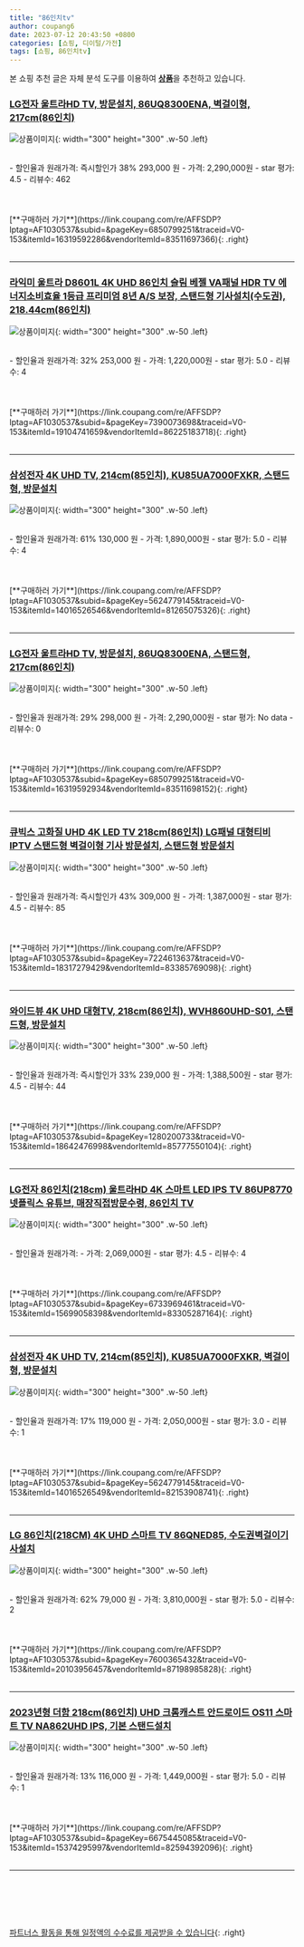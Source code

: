 ```yaml
---
title: "86인치tv"
author: coupang6
date: 2023-07-12 20:43:50 +0800
categories: [쇼핑, 디이털/가전]
tags: [쇼핑, 86인치tv]
---
```


본 쇼핑 추천 글은 자체 분석 도구를 이용하여 [**상품**](https://link.coupang.com/a/bao1ui)을 추천하고 있습니다.

### [LG전자 울트라HD TV, 방문설치, 86UQ8300ENA, 벽걸이형, 217cm(86인치)](https://link.coupang.com/re/AFFSDP?lptag=AF1030537&subid=&pageKey=6850799251&traceid=V0-153&itemId=16319592286&vendorItemId=83511697366)

![상품이미지](https://thumbnail7.coupangcdn.com/thumbnails/remote/230x230ex/image/retail/images/7205861459685-1ce93640-9589-4ecd-9831-e8833329a045.jpg){: width="300" height="300" .w-50 .left}


<br>
- 할인율과 원래가격: 즉시할인가 38%  293,000   원
- 가격: 2,290,000원
- star 평가: 4.5
- 리뷰수: 462
<br>
<br>
<br>
<br>
[**구매하러 가기**](https://link.coupang.com/re/AFFSDP?lptag=AF1030537&subid=&pageKey=6850799251&traceid=V0-153&itemId=16319592286&vendorItemId=83511697366){: .right}
<br>
<br>

---

### [라익미 울트라 D8601L 4K UHD 86인치 슬림 베젤 VA패널 HDR TV 에너지소비효율 1등급 프리미엄 8년 A/S 보장, 스탠드형 기사설치(수도권), 218.44cm(86인치)](https://link.coupang.com/re/AFFSDP?lptag=AF1030537&subid=&pageKey=7390073698&traceid=V0-153&itemId=19104741659&vendorItemId=86225183718)

![상품이미지](https://thumbnail8.coupangcdn.com/thumbnails/remote/230x230ex/image/vendor_inventory/207c/9316dabdfd67204bf1a56e0536024faff253cc70fa319936138497cb2ff1.jpg){: width="300" height="300" .w-50 .left}


<br>
- 할인율과 원래가격: 32%  253,000   원
- 가격: 1,220,000원
- star 평가: 5.0
- 리뷰수: 4
<br>
<br>
<br>
<br>
[**구매하러 가기**](https://link.coupang.com/re/AFFSDP?lptag=AF1030537&subid=&pageKey=7390073698&traceid=V0-153&itemId=19104741659&vendorItemId=86225183718){: .right}
<br>
<br>

---

### [삼성전자 4K UHD TV, 214cm(85인치), KU85UA7000FXKR, 스탠드형, 방문설치](https://link.coupang.com/re/AFFSDP?lptag=AF1030537&subid=&pageKey=5624779145&traceid=V0-153&itemId=14016526546&vendorItemId=81265075326)

![상품이미지](https://thumbnail6.coupangcdn.com/thumbnails/remote/230x230ex/image/retail/images/2022/04/12/11/3/2da69571-62e2-4044-a595-f31ef6c90f3d.jpg){: width="300" height="300" .w-50 .left}


<br>
- 할인율과 원래가격: 61%  130,000   원
- 가격: 1,890,000원
- star 평가: 5.0
- 리뷰수: 4
<br>
<br>
<br>
<br>
[**구매하러 가기**](https://link.coupang.com/re/AFFSDP?lptag=AF1030537&subid=&pageKey=5624779145&traceid=V0-153&itemId=14016526546&vendorItemId=81265075326){: .right}
<br>
<br>

---

### [LG전자 울트라HD TV, 방문설치, 86UQ8300ENA, 스탠드형, 217cm(86인치)](https://link.coupang.com/re/AFFSDP?lptag=AF1030537&subid=&pageKey=6850799251&traceid=V0-153&itemId=16319592934&vendorItemId=83511698152)

![상품이미지](https://thumbnail7.coupangcdn.com/thumbnails/remote/230x230ex/image/retail/images/9625364718831743-09e8c78f-6973-4f99-98e6-f28262c167fc.jpg){: width="300" height="300" .w-50 .left}


<br>
- 할인율과 원래가격: 29%  298,000   원
- 가격: 2,290,000원
- star 평가: No data
- 리뷰수: 0
<br>
<br>
<br>
<br>
[**구매하러 가기**](https://link.coupang.com/re/AFFSDP?lptag=AF1030537&subid=&pageKey=6850799251&traceid=V0-153&itemId=16319592934&vendorItemId=83511698152){: .right}
<br>
<br>

---

### [큐빅스 고화질 UHD 4K LED TV 218cm(86인치) LG패널 대형티비 IPTV 스탠드형 벽걸이형 기사 방문설치, 스탠드형 방문설치](https://link.coupang.com/re/AFFSDP?lptag=AF1030537&subid=&pageKey=7224613637&traceid=V0-153&itemId=18317279429&vendorItemId=83385769098)

![상품이미지](https://thumbnail8.coupangcdn.com/thumbnails/remote/230x230ex/image/vendor_inventory/8ff6/d8e80b3df750795b75e81cae6db7f3eaeb5433b2634187d020df45a71d44.jpg){: width="300" height="300" .w-50 .left}


<br>
- 할인율과 원래가격: 즉시할인가 43%  309,000   원
- 가격: 1,387,000원
- star 평가: 4.5
- 리뷰수: 85
<br>
<br>
<br>
<br>
[**구매하러 가기**](https://link.coupang.com/re/AFFSDP?lptag=AF1030537&subid=&pageKey=7224613637&traceid=V0-153&itemId=18317279429&vendorItemId=83385769098){: .right}
<br>
<br>

---

### [와이드뷰 4K UHD 대형TV, 218cm(86인치), WVH860UHD-S01, 스탠드형, 방문설치](https://link.coupang.com/re/AFFSDP?lptag=AF1030537&subid=&pageKey=1280200733&traceid=V0-153&itemId=18642476998&vendorItemId=85777550104)

![상품이미지](https://thumbnail10.coupangcdn.com/thumbnails/remote/230x230ex/image/retail/images/2023/04/25/14/4/4708f14f-f9e9-4a9c-8b84-e7bd4ad0d0a7.png){: width="300" height="300" .w-50 .left}


<br>
- 할인율과 원래가격: 즉시할인가 33%  239,000   원
- 가격: 1,388,500원
- star 평가: 4.5
- 리뷰수: 44
<br>
<br>
<br>
<br>
[**구매하러 가기**](https://link.coupang.com/re/AFFSDP?lptag=AF1030537&subid=&pageKey=1280200733&traceid=V0-153&itemId=18642476998&vendorItemId=85777550104){: .right}
<br>
<br>

---

### [LG전자 86인치(218cm) 울트라HD 4K 스마트 LED IPS TV 86UP8770 넷플릭스 유튜브, 매장직접방문수령, 86인치 TV](https://link.coupang.com/re/AFFSDP?lptag=AF1030537&subid=&pageKey=6733969461&traceid=V0-153&itemId=15699058398&vendorItemId=83305287164)

![상품이미지](https://thumbnail7.coupangcdn.com/thumbnails/remote/230x230ex/image/vendor_inventory/70d9/192ae1c3814b7d2705c43f062eccb48e37ac638fd4c9f9ed3e60078e80da.jpg){: width="300" height="300" .w-50 .left}


<br>
- 할인율과 원래가격: 
- 가격: 2,069,000원
- star 평가: 4.5
- 리뷰수: 4
<br>
<br>
<br>
<br>
[**구매하러 가기**](https://link.coupang.com/re/AFFSDP?lptag=AF1030537&subid=&pageKey=6733969461&traceid=V0-153&itemId=15699058398&vendorItemId=83305287164){: .right}
<br>
<br>

---

### [삼성전자 4K UHD TV, 214cm(85인치), KU85UA7000FXKR, 벽걸이형, 방문설치](https://link.coupang.com/re/AFFSDP?lptag=AF1030537&subid=&pageKey=5624779145&traceid=V0-153&itemId=14016526549&vendorItemId=82153908741)

![상품이미지](https://thumbnail7.coupangcdn.com/thumbnails/remote/230x230ex/image/retail/images/2022/06/23/16/6/b532cbb0-0b4b-451f-9698-4a0b94873b41.jpg){: width="300" height="300" .w-50 .left}


<br>
- 할인율과 원래가격: 17%  119,000   원
- 가격: 2,050,000원
- star 평가: 3.0
- 리뷰수: 1
<br>
<br>
<br>
<br>
[**구매하러 가기**](https://link.coupang.com/re/AFFSDP?lptag=AF1030537&subid=&pageKey=5624779145&traceid=V0-153&itemId=14016526549&vendorItemId=82153908741){: .right}
<br>
<br>

---

### [LG 86인치(218CM) 4K UHD 스마트 TV 86QNED85, 수도권벽걸이기사설치](https://link.coupang.com/re/AFFSDP?lptag=AF1030537&subid=&pageKey=7600365432&traceid=V0-153&itemId=20103956457&vendorItemId=87198985828)

![상품이미지](https://thumbnail8.coupangcdn.com/thumbnails/remote/230x230ex/image/vendor_inventory/977a/96ee863fbf2fe63d05fe60793d4f1f584e62a53a0bd576642fa0d5765c07.png){: width="300" height="300" .w-50 .left}


<br>
- 할인율과 원래가격: 62%  79,000   원
- 가격: 3,810,000원
- star 평가: 5.0
- 리뷰수: 2
<br>
<br>
<br>
<br>
[**구매하러 가기**](https://link.coupang.com/re/AFFSDP?lptag=AF1030537&subid=&pageKey=7600365432&traceid=V0-153&itemId=20103956457&vendorItemId=87198985828){: .right}
<br>
<br>

---

### [2023년형 더함 218cm(86인치) UHD 크롬캐스트 안드로이드 OS11 스마트 TV NA862UHD IPS, 기본 스탠드설치](https://link.coupang.com/re/AFFSDP?lptag=AF1030537&subid=&pageKey=6675445085&traceid=V0-153&itemId=15374295997&vendorItemId=82594392096)

![상품이미지](https://thumbnail9.coupangcdn.com/thumbnails/remote/230x230ex/image/vendor_inventory/2722/3c9951b3af50a8f3b775fba65593ef9a801ab192ad94fd19aa5fc84f15ec.jpg){: width="300" height="300" .w-50 .left}


<br>
- 할인율과 원래가격: 13%  116,000   원
- 가격: 1,449,000원
- star 평가: 5.0
- 리뷰수: 1
<br>
<br>
<br>
<br>
[**구매하러 가기**](https://link.coupang.com/re/AFFSDP?lptag=AF1030537&subid=&pageKey=6675445085&traceid=V0-153&itemId=15374295997&vendorItemId=82594392096){: .right}
<br>
<br>

---
<br><br><br><br><br> [파트너스 활동을 통해 일정액의 수수료를 제공받을 수 있습니다](https://link.coupang.com/a/bao1ui){: .right}